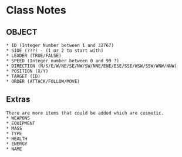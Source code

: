 # Class Notes
## OBJECT
    * ID (Integer Number between 1 and 32767)
    * SIDE (???) - (1 or 2 to start with)
    * LEADER (TRUE/FALSE)
    * SPEED (Integer number between 0 and 99 ?)
    * DIRECTION (N/S/E/W/NE/SE/NW/SW/NNE/ENE/ESE/SSE/WSW/SSW/WNW/NNW)
    * POSITION (X/Y)
    * TARGET (ID)
    * ORDER (ATTACK/FOLLOW/MOVE)

## Extras
    There are more items that could be added which are cosmetic.
    * WEAPONS
    * EQUIPMENT
    * MASS
    * TYPE
    * HEALTH
    * ENERGY
    * NAME
